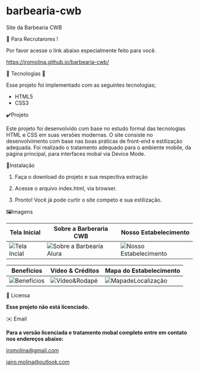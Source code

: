 # barbearia-cwb
Site da Barbearia CWB

:angel: Para Recrutarores !

Por favor acesse o link abaixo especialmente feito para você.

https://jromolina.github.io/barbearia-cwb/

📡 Tecnologias 📡

Esse projeto foi implementado com as seguintes tecnologias;
 * HTML5
 * CSS3
 
✔️Projeto

Este projeto foi desenvolvido com base no estudo formal das tecnologias HTML e CSS em suas versões modernas. O site consiste no desenvolvimento com base nas boas práticas de front-end e estilização adequada. Foi realizado o tratamento adequado para o ambiente mobile, da página principal, para interfaces mobal via Device Mode.

🚩Instalação

1. Faça o download do projeto e sua respectiva extração

2. Acesse o arquivo index.html, via browser.

3. Pronto! Você já pode curtir o site competo e sua estilização.

🖼️Imagens

| Tela Inicial | Sobre a Barberaria CWB | Nosso Estabelecimento |
|---|---|---|
| ![Tela Incial](https://user-images.githubusercontent.com/30197988/99262521-dbee4700-27fc-11eb-9007-e1c645ab5f18.png) | ![Sobre a Barbearia Alura](https://user-images.githubusercontent.com/30197988/99263275-bdd51680-27fd-11eb-9422-d7b8620cf048.png) | ![Nosso Estabelecimento](https://user-images.githubusercontent.com/30197988/99272309-68513780-2806-11eb-9ca7-14994110b253.png) |


| Benefícios | Vídeo & Créditos | Mapa do Estabelecimento |
|---|---|---|
| ![Benefícios](https://user-images.githubusercontent.com/30197988/99272763-ee6d7e00-2806-11eb-8e28-b431da8938a3.png) | ![Vídeo&Rodapé](https://user-images.githubusercontent.com/30197988/99273305-984d0a80-2807-11eb-8c32-f57e4e9477e5.png) | ![MapadeLocalização](https://user-images.githubusercontent.com/30197988/99273619-085b9080-2808-11eb-92e2-13cd6b8818e8.png) |

📃 Licensa

**Esse projeto não está licenciado.**

✉️ Email

**Para a versão licenciada e tratamento mobal completo entre em contato nos endereços abaixo:**

jromolina@gmail.com

jairo.molina@outlook.com
